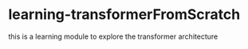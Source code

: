 # learning-transformerFromScratch
this is a learning module to explore the transformer architecture
